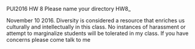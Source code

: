 PUI2016 HW 8
Please name your directory HW8_<netID>

November 10 2016. Diversity is considered a resource that enriches us culturally and intellectually in this class. No instances of harassment or attempt to marginalize students will be tolerated in my class. If you have concerns please come talk to me

